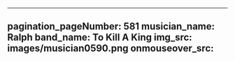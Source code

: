 ------
pagination_pageNumber: 581
musician_name: Ralph
band_name: To Kill A King
img_src: images/musician0590.png
onmouseover_src: 
------